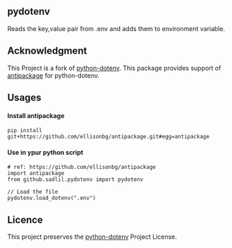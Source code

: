## pydotenv
Reads the key,value pair from .env and adds them to environment variable.

## Acknowledgment
This Project is a fork of [python-dotenv](https://github.com/theskumar/python-dotenv). 
This package provides support of [antipackage](https://github.com/ellisonbg/antipackage) for python-dotenv.

## Usages

#### Install antipackage
```
pip install git+https://github.com/ellisonbg/antipackage.git#egg=antipackage
```

#### Use in ypur python script
```
# ref: https://github.com/ellisonbg/antipackage
import antipackage
from github.sadlil.pydotenv import pydotenv

// Load the file
pydotenv.load_dotenv(".env")
```

## Licence
This project preserves the [python-dotenv](https://github.com/theskumar/python-dotenv) Project License.